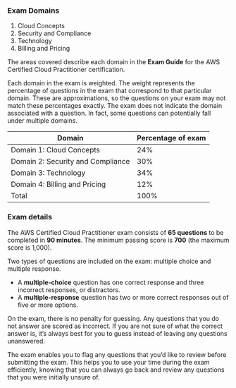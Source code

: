 ### Exam Domains
1. Cloud Concepts
2. Security and Compliance
3. Technology
4. Billing and Pricing

The areas covered describe each domain in the **Exam Guide** for the AWS Certified Cloud Practitioner certification.

Each domain in the exam is weighted. The weight represents the percentage of questions in the exam that correspond to that particular domain. These are approximations, so the questions on your exam may not match these percentages exactly. The exam does not indicate the domain associated with a question. In fact, some questions can potentially fall under multiple domains.

| Domain                            | Percentage of exam |
| --------------------------------- | ------------------ |
| Domain 1: Cloud Concepts          | 24%                |
| Domain 2: Security and Compliance | 30%                |
| Domain 3: Technology              | 34%                |
| Domain 4: Billing and Pricing     | 12%                |
| Total                             | 100%               |

### Exam details
The AWS Certified Cloud Practitioner exam consists of **65 questions** to be completed in **90 minutes**. The minimum passing score is **700** (the maximum score is 1,000).

Two types of questions are included on the exam: multiple choice and multiple response.
- A **multiple-choice** question has one correct response and three incorrect responses, or distractors.
- A **multiple-response** question has two or more correct responses out of five or more options.

On the exam, there is no penalty for guessing. Any questions that you do not answer are scored as incorrect. If you are not sure of what the correct answer is, it’s always best for you to guess instead of leaving any questions unanswered.

The exam enables you to flag any questions that you’d like to review before submitting the exam. This helps you to use your time during the exam efficiently, knowing that you can always go back and review any questions that you were initially unsure of.